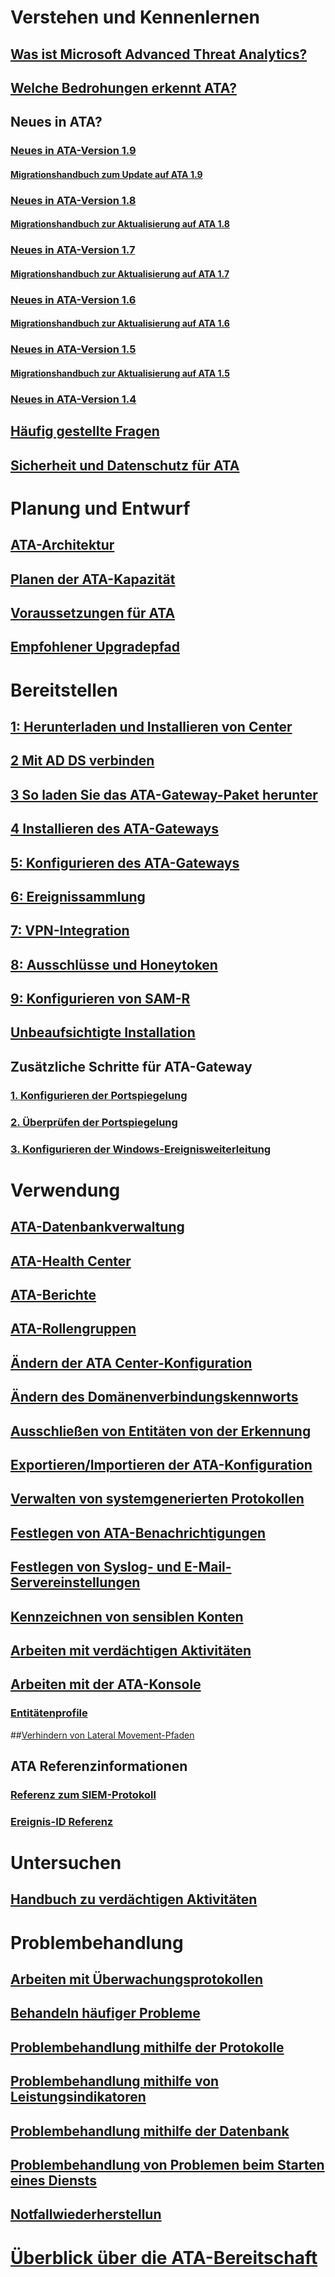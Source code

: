 # Verstehen und Kennenlernen
## [Was ist Microsoft Advanced Threat Analytics?](what-is-ata.md)
## [Welche Bedrohungen erkennt ATA?](ata-threats.md)
## Neues in ATA?
### [Neues in ATA-Version 1.9](whats-new-version-1.9.md)
#### [Migrationshandbuch zum Update auf ATA 1.9](ata-update-1.9-migration-guide.md)
### [Neues in ATA-Version 1.8](whats-new-version-1.8.md)
#### [Migrationshandbuch zur Aktualisierung auf ATA 1.8](ata-update-1.8-migration-guide.md)
### [Neues in ATA-Version 1.7](whats-new-version-1.7.md)
#### [Migrationshandbuch zur Aktualisierung auf ATA 1.7](ata-update-1.7-migration-guide.md)
### [Neues in ATA-Version 1.6](whats-new-version-1.6.md)
#### [Migrationshandbuch zur Aktualisierung auf ATA 1.6](ata-update-1.6-migration-guide.md)
### [Neues in ATA-Version 1.5](whats-new-version-1.5.md)
#### [Migrationshandbuch zur Aktualisierung auf ATA 1.5](ata-update-1.5-migration-guide.md)
### [Neues in ATA-Version 1.4](whats-new-version-1.4.md)
## [Häufig gestellte Fragen](ata-technical-faq.md)
## [Sicherheit und Datenschutz für ATA](ata-privacy-compliance.md)
# Planung und Entwurf
## [ATA-Architektur](ata-architecture.md)
## [Planen der ATA-Kapazität](ata-capacity-planning.md)
## [Voraussetzungen für ATA](ata-prerequisites.md)
## [Empfohlener Upgradepfad](upgrade-path.md)
# Bereitstellen
## [1: Herunterladen und Installieren von Center](install-ata-step1.md)
## [2 Mit AD DS verbinden](install-ata-step2.md)
## [3 So laden Sie das ATA-Gateway-Paket herunter](install-ata-step3.md)
## [4 Installieren des ATA-Gateways](install-ata-step4.md)
## [5: Konfigurieren des ATA-Gateways](install-ata-step5.md)
## [6: Ereignissammlung](install-ata-step6.md)
## [7: VPN-Integration](vpn-integration-install-step.md)
## [8: Ausschlüsse und Honeytoken](install-ata-step7.md)
## [9: Konfigurieren von SAM-R](install-ata-step9-samr.md)
## [Unbeaufsichtigte Installation](ata-silent-installation.md)
## Zusätzliche Schritte für ATA-Gateway
### [1. Konfigurieren der Portspiegelung](configure-port-mirroring.md)
### [2. Überprüfen der Portspiegelung](validate-port-mirroring.md)
### [3. Konfigurieren der Windows-Ereignisweiterleitung](configure-event-collection.md)
# Verwendung
## [ATA-Datenbankverwaltung](ata-database-management.md)
## [ATA-Health Center](ata-health-center.md)
## [ATA-Berichte](reports.md)
## [ATA-Rollengruppen](ata-role-groups.md)
## [Ändern der ATA Center-Konfiguration](modifying-ata-center-configuration.md)
## [Ändern des Domänenverbindungskennworts](modifying-ata-config-dcpassword.md)
## [Ausschließen von Entitäten von der Erkennung](excluding-entities-from-detections.md)
## [Exportieren/Importieren der ATA-Konfiguration](ata-configuration-file.md)
## [Verwalten von systemgenerierten Protokollen](manage-telemetry-settings.md)
## [Festlegen von ATA-Benachrichtigungen](setting-ata-alerts.md)
## [Festlegen von Syslog- und E-Mail-Servereinstellungen](setting-syslog-email-server-settings.md)
## [Kennzeichnen von sensiblen Konten](tag-sensitive-accounts.md)
## [Arbeiten mit verdächtigen Aktivitäten](working-with-suspicious-activities.md)
## [Arbeiten mit der ATA-Konsole](working-with-ata-console.md)
### [Entitätenprofile](entity-profiles.md)
##[Verhindern von Lateral Movement-Pfaden](use-case-lateral-movement-path.md)
## ATA Referenzinformationen
### [Referenz zum SIEM-Protokoll](cef-format-sa.md)
### [Ereignis-ID Referenz](event-id-reference.md)
# Untersuchen
## [Handbuch zu verdächtigen Aktivitäten](suspicious-activity-guide.md)
# Problembehandlung
## [Arbeiten mit Überwachungsprotokollen](troubleshoot-audit.md)
## [Behandeln häufiger Probleme](troubleshooting-ata-known-errors.md)
## [Problembehandlung mithilfe der Protokolle](troubleshooting-ata-using-logs.md)
## [Problembehandlung mithilfe von Leistungsindikatoren](troubleshooting-ata-using-perf-counters.md)
## [Problembehandlung mithilfe der Datenbank](troubleshooting-ata-using-ata-database.md)
## [Problembehandlung von Problemen beim Starten eines Diensts](troubleshooting-service-startup.md)
## [Notfallwiederherstellun](disaster-recovery.md)
# [Überblick über die ATA-Bereitschaft](ata-resources.md)